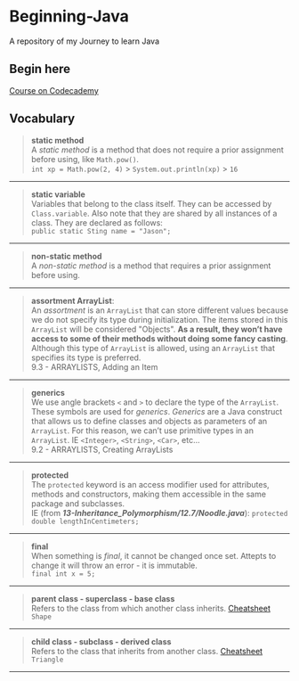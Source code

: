# Beginning-Java

A repository of my Journey to learn Java

## Begin here

[Course on Codecademy](https://www.codecademy.com/learn)

## Vocabulary

> **static method**  
> A _static method_ is a method that does not require a prior assignment before using, like `Math.pow()`.  
> `int xp = Math.pow(2, 4)` > `System.out.println(xp)` > `16`
___
> **static variable**  
> Variables that belong to the class itself. They can be accessed by `Class.variable`. Also note that they are shared by all instances of a class. They are declared as follows:  
> `public static Sting name = "Jason";`
___
> **non-static method**  
> A _non-static method_ is a method that requires a prior assignment before using.
___
> **assortment ArrayList**:  
> An _assortment_ is an `ArrayList` that can store different values because we do not specify its type during initialization. The items stored in this `ArrayList` will be considered "Objects". **As a result, they won’t have access to some of their methods without doing some fancy casting**. Although this type of `ArrayList` is allowed, using an `ArrayList` that specifies its type is preferred.  
> 9.3 - ARRAYLISTS, Adding an Item
___
> **generics**  
> We use angle brackets `<` and `>` to declare the type of the `ArrayList`. These symbols are used for _generics_. _Generics_ are a Java construct that allows us to define classes and objects as parameters of an `ArrayList`. For this reason, we can’t use primitive types in an `ArrayList`. IE `<Integer>`, `<String>`, `<Car>`, etc...  
> 9.2 - ARRAYLISTS, Creating ArrayLists
___
> **protected**  
> The `protected` keyword is an access modifier used for attributes, methods and constructors, making them accessible in the same package and subclasses.  
> IE (from _**13-Inheritance_Polymorphism/12.7/Noodle.java**_): `protected double lengthInCentimeters;`
___
> **final**  
> When something is _final_, it cannot be changed once set. Attepts to change it will throw an error - it is immutable.  
> `final int x = 5;`
___
> **parent class - superclass - base class**  
> Refers to the class from which another class inherits. [Cheatsheet](https://www.codecademy.com/learn/learn-java/modules/learn-java-inheritance-and-polymorphism/cheatsheet)  
> `Shape`
___
> **child class - subclass - derived class**  
> Refers to the class that inherits from another class. [Cheatsheet](https://www.codecademy.com/learn/learn-java/modules/learn-java-inheritance-and-polymorphism/cheatsheet)  
> `Triangle`
___
